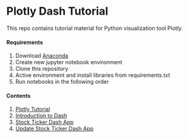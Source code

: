# Plotly Dash Tutorial
This repo contains tutorial material for Python visualization tool Plotly.
#### Requirements
1. Download [Anaconda](https://www.anaconda.com/products/individual)
2. Create new jupyter notebook environment 
3. Clone this repository
4. Active environment and install libraries from requirements.txt
5. Run notebooks in the following order

#### Contents
1. [Plotly Tutorial](https://github.com/ssuleyma/Plotly-Dash-Tutorial/blob/main/Notebooks/1_Plotly_Tutotial.ipynb)
2. [Introduction to Dash](https://github.com/ssuleyma/Plotly-Dash-Tutorial/blob/main/Notebooks/2_Dash_Intro.ipynb)
3. [Stock Ticker Dash App](https://github.com/ssuleyma/Plotly-Dash-Tutorial/blob/main/Notebooks/3_Dash_App.ipynb)
4. [Update Stock Ticker Dash App](https://github.com/ssuleyma/Plotly-Dash-Tutorial/blob/main/Notebooks/4_Dash_Update.ipynb)

